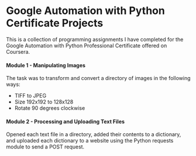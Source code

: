 # Google Automation with Python Certificate Projects
This is a collection of programming assignments I have completed for the Google Automation with Python Professional Certificate offered on Coursera.

#### Module 1 - Manipulating Images
The task was to transform and convert a directory of images in the following ways:
- TIFF to JPEG
- Size 192x192 to 128x128
- Rotate 90 degrees clockwise

#### Module 2 - Processing and Uploading Text Files
Opened each text file in a directory, added their contents to a dictionary, and uploaded each dictionary to a website using the Python requests module to send a POST request.
